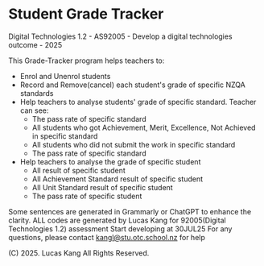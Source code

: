# Student Grade Tracker
Digital Technologies 1.2 - AS92005 - Develop a digital technologies outcome - 2025

This Grade-Tracker program helps teachers to:
- Enrol and Unenrol students
- Record and Remove(cancel) each student's grade of specific NZQA standards
- Help teachers to analyse students' grade of specific standard. Teacher can see:
    - The pass rate of specific standard
    - All students who got Achievement, Merit, Excellence, Not Achieved in specific standard
    - All students who did not submit the work in specific standard
    - The pass rate of specific standard
- Help teachers to analyse the grade of specific student
    - All result of specific student
    - All Achievement Standard result of specific student
    - All Unit Standard result of specific student
    - The pass rate of specific student

Some sentences are generated in Grammarly or ChatGPT to enhance the clarity.
ALL codes are generated by Lucas Kang for 92005(Digital Technologies 1.2) assessment
Start developing at 30JUL25
For any questions, please contact kangl@stu.otc.school.nz for help

(C) 2025. Lucas Kang All Rights Reserved.